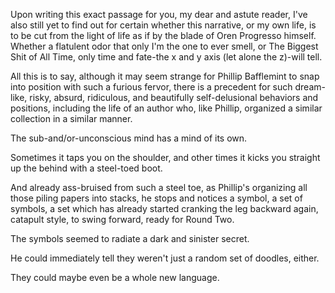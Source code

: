 Upon writing this exact passage for you, my dear and astute reader, I've also still yet to find out for certain whether this narrative, or my own life, is to be cut from the light of life as if by the blade of Oren Progresso himself. Whether a flatulent odor that only I'm the one to ever smell, or The Biggest Shit of All Time, only time and fate-the x and y axis (let alone the z)-will tell.

All this is to say, although it may seem strange for Phillip Bafflemint to snap into position with such a furious fervor, there is a precedent for such dream-like, risky, absurd, ridiculous, and beautifully self-delusional behaviors and positions, including the life of an author who, like Phillip, organized a similar collection in a similar manner.

The sub-and/or-unconscious mind has a mind of its own.

Sometimes it taps you on the shoulder, and other times it kicks you straight up the behind with a steel-toed boot.

And already ass-bruised from such a steel toe, as Phillip's organizing all those piling papers into stacks, he stops and notices a symbol, a set of symbols, a set which has already started cranking the leg backward again, catapult style, to swing forward, ready for Round Two.

The symbols seemed to radiate a dark and sinister secret.

He could immediately tell they weren't just a random set of doodles, either.

They could maybe even be a whole new language.